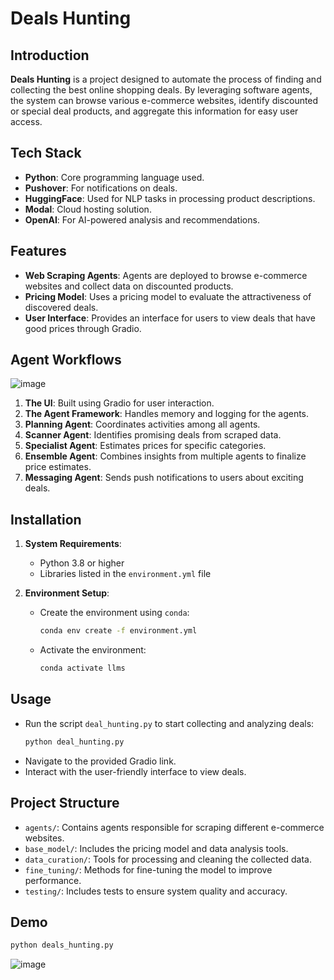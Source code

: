 # Deals Hunting

## Introduction

**Deals Hunting** is a project designed to automate the process of finding and collecting the best online shopping deals. By leveraging software agents, the system can browse various e-commerce websites, identify discounted or special deal products, and aggregate this information for easy user access.

## Tech Stack

- **Python**: Core programming language used.
- **Pushover**: For notifications on deals.
- **HuggingFace**: Used for NLP tasks in processing product descriptions.
- **Modal**: Cloud hosting solution.
- **OpenAI**: For AI-powered analysis and recommendations.
  
## Features

- **Web Scraping Agents**: Agents are deployed to browse e-commerce websites and collect data on discounted products.  
- **Pricing Model**: Uses a pricing model to evaluate the attractiveness of discovered deals.  
- **User Interface**: Provides an interface for users to view deals that have good prices through Gradio.  

## Agent Workflows
![image](https://github.com/user-attachments/assets/c910be65-bef4-4db9-bb31-fca8a6940d82)

1. **The UI**: Built using Gradio for user interaction.
2. **The Agent Framework**: Handles memory and logging for the agents.
3. **Planning Agent**: Coordinates activities among all agents.
4. **Scanner Agent**: Identifies promising deals from scraped data.
6. **Specialist Agent**: Estimates prices for specific categories.
7. **Ensemble Agent**: Combines insights from multiple agents to finalize price estimates.
8. **Messaging Agent**: Sends push notifications to users about exciting deals.
   
## Installation

1. **System Requirements**:
   - Python 3.8 or higher  
   - Libraries listed in the `environment.yml` file  

2. **Environment Setup**:
   - Create the environment using `conda`:  
     ```bash
     conda env create -f environment.yml
     ```  
   - Activate the environment:  
     ```bash
     conda activate llms
     ```  

## Usage

- Run the script `deal_hunting.py` to start collecting and analyzing deals:  
  ```bash
  python deal_hunting.py
  ```  
- Navigate to the provided Gradio link.
- Interact with the user-friendly interface to view deals.

## Project Structure

- `agents/`: Contains agents responsible for scraping different e-commerce websites.  
- `base_model/`: Includes the pricing model and data analysis tools.  
- `data_curation/`: Tools for processing and cleaning the collected data.  
- `fine_tuning/`: Methods for fine-tuning the model to improve performance.  
- `testing/`: Includes tests to ensure system quality and accuracy.

## Demo
```bash
python deals_hunting.py
```
![image](https://github.com/user-attachments/assets/5d69d44b-4b6b-4dfc-be0b-3123feed5b28)
